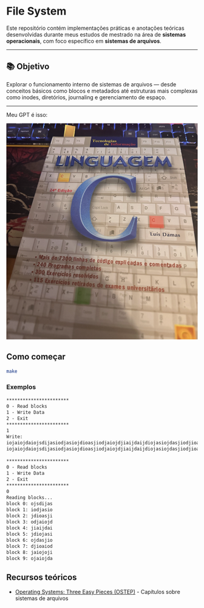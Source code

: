 # File System

Este repositório contém implementações práticas e anotações teóricas desenvolvidas durante meus estudos de mestrado na área de **sistemas operacionais**, com foco específico em **sistemas de arquivos**.

---

## 📚 Objetivo

Explorar o funcionamento interno de sistemas de arquivos — desde conceitos básicos como blocos e metadados até estruturas mais complexas como inodes, diretórios, journaling e gerenciamento de espaço.

---

Meu GPT é isso:

![Livro](/.resources/1.png)

## Como começar

```bash
make
```


### Exemplos
```
*********************** 
0 - Read blocks 
1 - Write Data 
2 - Exit 
*********************** 
1
Write: 
iojaiojdaiojsdijasiodjasiojdioasjiodjaiojdjiaijdaijdiojasiojdasjiodjioaiodjaiojiojaiojdaiojsdijasiodjasiojdioasjiodjaiojdjiaijdaijdiojasiojdasjiodjioaiodjaiojiojaiojdaiojsdijasiodjasiojdioasjiodjaiojdjiaijdaijdiojasiojdasjiodjioaiodjaiojiojaiojdaiojsdijasiodjasiojdioasjiodjaiojdjiaijdaijdiojasiojdasjiodjioaiodjaiojiojaiojdaiojsdijasiodjasiojdioasjiodjaiojdjiaijdaijdiojasiojdasjiodjioaiodjaiojiojaiojdaiojsdijasiodjasiojdioasjiodjaiojdjiaijdaijdiojasiojdasjiodjioaiodjaioj
iojaiojdaiojsdijasiodjasiojdioasjiodjaiojdjiaijdaijdiojasiojdasjiodjioaiodjaioji*********************** 

*********************** 
0 - Read blocks 
1 - Write Data 
2 - Exit 
*********************** 
0
Reading blocks...
block 0: ojsdijas
block 1: iodjasio
block 2: jdioasji
block 3: odjaiojd
block 4: jiaijdai
block 5: jdiojasi
block 6: ojdasjio
block 7: djioaiod
block 8: jaiojoji
block 9: ojaiojda
```

## Recursos teóricos

- [Operating Systems: Three Easy Pieces (OSTEP)](/.resources/fs-intro.pdf) - Capítulos sobre sistemas de arquivos